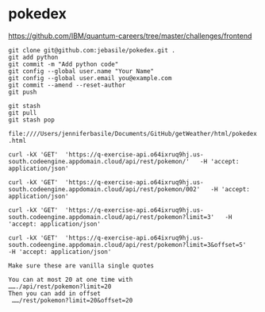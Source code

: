 # pokedex

https://github.com/IBM/quantum-careers/tree/master/challenges/frontend

```
git clone git@github.com:jebasile/pokedex.git .
git add python
git commit -m "Add python code"
git config --global user.name "Your Name"
git config --global user.email you@example.com
git commit --amend --reset-author
git push

git stash
git pull
git stash pop
```

```file:////Users/jenniferbasile/Documents/GitHub/getWeather/html/pokedex.html```

```
curl -kX 'GET'  'https://q-exercise-api.o64ixruq9hj.us-south.codeengine.appdomain.cloud/api/rest/pokemon/'   -H 'accept: application/json'

curl -kX 'GET'  'https://q-exercise-api.o64ixruq9hj.us-south.codeengine.appdomain.cloud/api/rest/pokemon/002'   -H 'accept: application/json'

curl -kX 'GET'  'https://q-exercise-api.o64ixruq9hj.us-south.codeengine.appdomain.cloud/api/rest/pokemon?limit=3'   -H 'accept: application/json'

curl -kX 'GET'  'https://q-exercise-api.o64ixruq9hj.us-south.codeengine.appdomain.cloud/api/rest/pokemon?limit=3&offset=5'   -H 'accept: application/json'

Make sure these are vanilla single quotes
```

```You can at most 20 at one time with
You can at most 20 at one time with
……./api/rest/pokemon?limit=20
Then you can add in offset 
 ……/rest/pokemon?limit=20&offset=20
```

